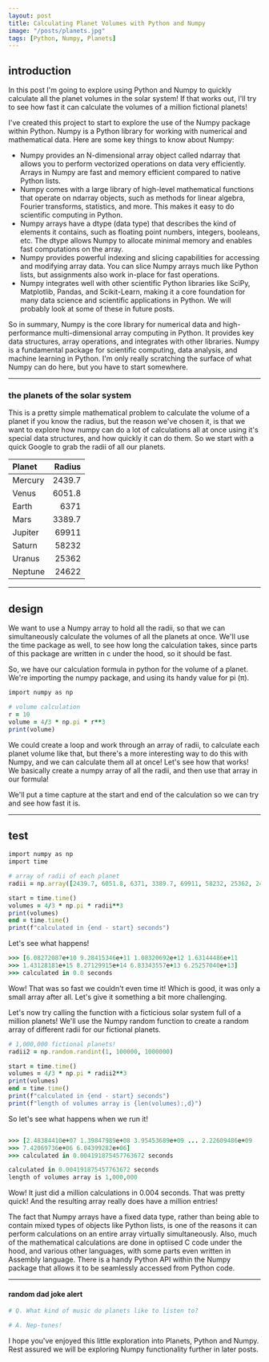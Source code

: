 ```yaml
---
layout: post
title: Calculating Planet Volumes with Python and Numpy
image: "/posts/planets.jpg"
tags: [Python, Numpy, Planets]
---
```


## introduction
In this post I'm going to explore using Python and Numpy to quickly calculate all the planet volumes in the solar system!  If that works out, I'll try to see how fast it can calculate the volumes of a million fictional planets!

I've created this project to start to explore the use of the Numpy package within Python.  Numpy is a Python library for working with numerical and mathematical data. Here are some key things to know about Numpy:

* Numpy provides an N-dimensional array object called ndarray that allows you to perform vectorized operations on data very efficiently. Arrays in Numpy are fast and memory efficient compared to native Python lists.
* Numpy comes with a large library of high-level mathematical functions that operate on ndarray objects, such as methods for linear algebra, Fourier transforms, statistics, and more. This makes it easy to do scientific computing in Python.
* Numpy arrays have a dtype (data type) that describes the kind of elements it contains, such as floating point numbers, integers, booleans, etc. The dtype allows Numpy to allocate minimal memory and enables fast computations on the array.
* Numpy provides powerful indexing and slicing capabilities for accessing and modifying array data. You can slice Numpy arrays much like Python lists, but assignments also work in-place for fast operations.
* Numpy integrates well with other scientific Python libraries like SciPy, Matplotlib, Pandas, and Scikit-Learn, making it a core foundation for many data science and scientific applications in Python.  We will probably look at some of these in future posts.

So in summary, Numpy is the core library for numerical data and high-performance multi-dimensional array computing in Python. It provides key data structures, array operations, and integrates with other libraries. Numpy is a fundamental package for scientific computing, data analysis, and machine learning in Python.  I'm only really scratching the surface of what Numpy can do here, but you have to start somewhere. 

---
### the planets of the solar system
This is a pretty simple mathematical problem to calculate the volume of a planet if you know the radius, but the reason we've chosen it, is that we want to explore how numpy can do a lot of calculations all at once using it's special data structures, and how quickly it can do them. So we start with a quick Google to grab the radii of all our planets. 

| Planet | Radius |  
|:---|---:|
| Mercury | 2439.7 | 
| Venus | 6051.8 | 
| Earth | 6371 |
| Mars | 3389.7 |
| Jupiter | 69911 |
| Saturn | 58232 |
| Uranus | 25362 |
| Neptune | 24622 |

---
## design
We want to use a Numpy array to hold all the radii, so that we can simultaneously calculate the volumes of all the planets at once.  We'll use the time package as well, to see how long the calculation takes, since parts of this package are written in c under the hood, so it should be fast. 

So, we have our calculation formula in python for the volume of a planet.  We're importing the numpy package, and using its handy value for pi (&pi;).  
```ruby
import numpy as np

# volume calculation
r = 10
volume = 4/3 * np.pi * r**3
print(volume)

```

We could create a loop and work through an array of radii, to calculate each planet volume like that, but there's a more interesting way to do this with Numpy, and we can calculate them all at once!  Let's see how that works!  We basically create a numpy array of all the radii, and then use that array in our formula!

We'll put a time capture at the start and end of the calculation so we can try and see how fast it is.

---
## test
```ruby
import numpy as np
import time

# array of radii of each planet
radii = np.array([2439.7, 6051.8, 6371, 3389.7, 69911, 58232, 25362, 24622])

start = time.time()
volumes = 4/3 * np.pi * radii**3
print(volumes)
end = time.time()
print(f"calculated in {end - start} seconds")

```

Let's see what happens!

```ruby
>>> [6.08272087e+10 9.28415346e+11 1.08320692e+12 1.63144486e+11
>>> 1.43128181e+15 8.27129915e+14 6.83343557e+13 6.25257040e+13]
>>> calculated in 0.0 seconds
```
Wow! That was so fast we couldn't even time it!  Which is good, it was only a small array after all.  Let's give it something a bit more challenging.

Let's now try calling the function with a ficticious solar system full of a million planets!
We'll use the Numpy random function to create a random array of different radii for our fictional planets.

```ruby
# 1,000,000 fictional planets!
radii2 = np.random.randint(1, 100000, 1000000)

start = time.time()
volumes = 4/3 * np.pi * radii2**3
print(volumes)
end = time.time()
print(f"calculated in {end - start} seconds")
print(f"length of volumes array is {len(volumes):,d}")

```
So let's see what happens when we run it!

```ruby

>>> [2.48384410e+07 1.39847989e+08 3.95453689e+09 ... 2.22609486e+09
>>> 7.42069736e+06 6.04399282e+06]
>>> calculated in 0.004191875457763672 seconds

calculated in 0.004191875457763672 seconds
length of volumes array is 1,000,000

```
Wow! It just did a million calculations in 0.004 seconds. That was pretty quick! And the resulting array really does have a million entries!

The fact that Numpy arrays have a fixed data type, rather than being able to contain mixed types of objects like Python lists, is one of the reasons it can perform calculations on an entire array virtually simultaneously.  Also, much of the mathematical calculations are done in optiised C code under the hood, and various other languages, with some parts even written in Assembly language.  There is a handy Python API within the Numpy package that allows it to be seamlessly accessed from Python code. 

---
#### random dad joke alert

```ruby
# Q. What kind of music do planets like to listen to? 

# A. Nep-tunes!
```

I hope you've enjoyed this little exploration into Planets, Python and Numpy.  Rest assured we will be exploring Numpy functionality further in later posts.
